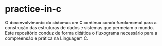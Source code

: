 # practice-in-c
O desenvolvimento de sistemas em C continua sendo fundamental para a construção das estruturas de dados e sistemas que permeiam o mundo. Este repositório conduz de forma didática o fluxograma necessário para a compreensão e prática na Linguagem C. 

